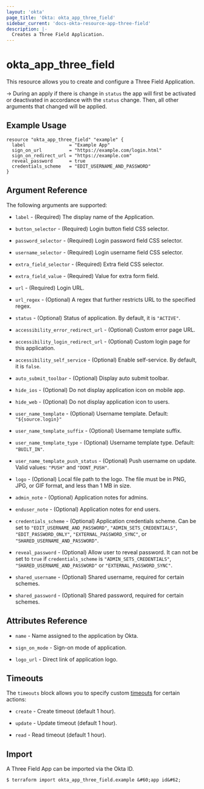 ```yaml
---
layout: 'okta'
page_title: 'Okta: okta_app_three_field'
sidebar_current: 'docs-okta-resource-app-three-field'
description: |-
  Creates a Three Field Application.
---
```


# okta_app_three_field

This resource allows you to create and configure a Three Field Application.

-> During an apply if there is change in `status` the app will first be
activated or deactivated in accordance with the `status` change. Then, all
other arguments that changed will be applied.

## Example Usage

```hcl
resource "okta_app_three_field" "example" {
  label                = "Example App"
  sign_on_url          = "https://example.com/login.html"
  sign_on_redirect_url = "https://example.com"
  reveal_password      = true
  credentials_scheme   = "EDIT_USERNAME_AND_PASSWORD"
}
```

## Argument Reference

The following arguments are supported:

- `label` - (Required) The display name of the Application.

- `button_selector` - (Required) Login button field CSS selector.

- `password_selector` - (Required) Login password field CSS selector.

- `username_selector` - (Required) Login username field CSS selector.

- `extra_field_selector` - (Required) Extra field CSS selector.

- `extra_field_value` - (Required) Value for extra form field.

- `url` - (Required) Login URL.

- `url_regex` - (Optional) A regex that further restricts URL to the specified regex.

- `status` - (Optional) Status of application. By default, it is `"ACTIVE"`.

- `accessibility_error_redirect_url` - (Optional) Custom error page URL.

- `accessibility_login_redirect_url` - (Optional) Custom login page for this application.

- `accessibility_self_service` - (Optional) Enable self-service. By default, it is `false`.

- `auto_submit_toolbar` - (Optional) Display auto submit toolbar.

- `hide_ios` - (Optional) Do not display application icon on mobile app.

- `hide_web` - (Optional) Do not display application icon to users.

- `user_name_template` - (Optional) Username template. Default: `"${source.login}"`

- `user_name_template_suffix` - (Optional) Username template suffix.

- `user_name_template_type` - (Optional) Username template type. Default: `"BUILT_IN"`.

- `user_name_template_push_status` - (Optional) Push username on update. Valid values: `"PUSH"` and `"DONT_PUSH"`.

- `logo` - (Optional) Local file path to the logo. The file must be in PNG, JPG, or GIF format, and less than 1 MB in size.

- `admin_note` - (Optional) Application notes for admins.

- `enduser_note` - (Optional) Application notes for end users.

- `credentials_scheme` - (Optional) Application credentials scheme. Can be set to `"EDIT_USERNAME_AND_PASSWORD"`, `"ADMIN_SETS_CREDENTIALS"`, `"EDIT_PASSWORD_ONLY"`, `"EXTERNAL_PASSWORD_SYNC"`, or `"SHARED_USERNAME_AND_PASSWORD"`.

- `reveal_password` - (Optional) Allow user to reveal password. It can not be set to `true` if `credentials_scheme` is `"ADMIN_SETS_CREDENTIALS"`, `"SHARED_USERNAME_AND_PASSWORD"` or `"EXTERNAL_PASSWORD_SYNC"`.

- `shared_username` - (Optional) Shared username, required for certain schemes.

- `shared_password` - (Optional) Shared password, required for certain schemes.

## Attributes Reference

- `name` - Name assigned to the application by Okta.

- `sign_on_mode` - Sign-on mode of application.

- `logo_url` - Direct link of application logo.

## Timeouts

The `timeouts` block allows you to specify custom [timeouts](https://www.terraform.io/language/resources/syntax#operation-timeouts) for certain actions: 

- `create` - Create timeout (default 1 hour).

- `update` - Update timeout (default 1 hour).

- `read` - Read timeout (default 1 hour).

## Import

A Three Field App can be imported via the Okta ID.

```
$ terraform import okta_app_three_field.example &#60;app id&#62;
```
